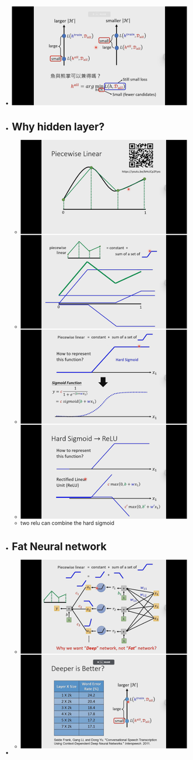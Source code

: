 - ![image.png](../assets/image_1701702676711_0.png)
- # Why hidden layer?
	- ![image.png](../assets/image_1701703049757_0.png)
	- ![image.png](../assets/image_1701703229855_0.png)
	- ![image.png](../assets/image_1701703249181_0.png)
	- ![image.png](../assets/image_1701703382586_0.png)
	- two relu can combine the hard sigmoid
- # Fat Neural network
	- ![image.png](../assets/image_1701703476527_0.png)
	- ![image.png](../assets/image_1701704016270_0.png)
-